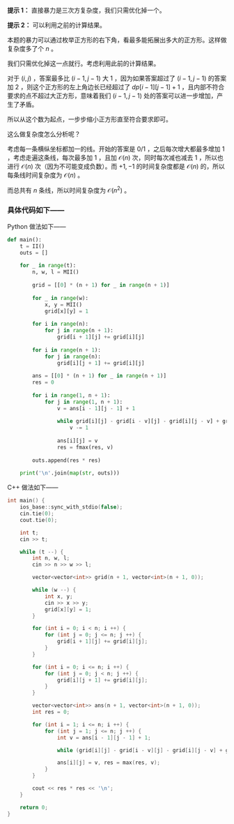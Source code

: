 **提示 1：** 直接暴力是三次方复杂度，我们只需优化掉一个。

**提示 2：** 可以利用之前的计算结果。

本题的暴力可以通过枚举正方形的右下角，看最多能拓展出多大的正方形。这样做复杂度多了个 $n$ 。

我们只需优化掉这一点就行。考虑利用此前的计算结果。

对于 $(i,j)$ ，答案最多比 $(i-1,j-1)$ 大 $1$ ，因为如果答案超过了 $(i-1,j-1)$ 的答案加 $2$ ，则这个正方形的左上角边长已经超过了 $dp[i-1][j-1]+1$ ，且内部不符合要求的点不超过大正方形，意味着我们 $(i-1,j-1)$ 处的答案可以进一步增加，产生了矛盾。

所以从这个数为起点，一步步缩小正方形直至符合要求即可。

这么做复杂度怎么分析呢？

考虑每一条横纵坐标都加一的线。开始的答案是 $0/1$ ，之后每次增大都最多增加 $1$ ，考虑走遍这条线，每次最多加 $1$ ，且加 $\mathcal{O}(n)$ 次，同时每次减也减去 $1$ ，所以也进行 $\mathcal{O}(n)$ 次（因为不可能变成负数）。而 $+1,-1$ 的时间复杂度都是 $\mathcal{O}(n)$ 的，所以每条线时间复杂度为 $\mathcal{O}(n)$ 。

而总共有 $n$ 条线，所以时间复杂度为 $\mathcal{O}(n^2)$ 。

### 具体代码如下——

Python 做法如下——

```Python []
def main():
    t = II()
    outs = []
    
    for _ in range(t):
        n, w, l = MII()
        
        grid = [[0] * (n + 1) for _ in range(n + 1)]
        
        for _ in range(w):
            x, y = MII()
            grid[x][y] = 1
        
        for i in range(n):
            for j in range(n + 1):
                grid[i + 1][j] += grid[i][j]
        
        for i in range(n + 1):
            for j in range(n):
                grid[i][j + 1] += grid[i][j]
        
        ans = [[0] * (n + 1) for _ in range(n + 1)]
        res = 0
        
        for i in range(1, n + 1):
            for j in range(1, n + 1):
                v = ans[i - 1][j - 1] + 1
                
                while grid[i][j] - grid[i - v][j] - grid[i][j - v] + grid[i - v][j - v] > l:
                    v -= 1
                
                ans[i][j] = v
                res = fmax(res, v)
        
        outs.append(res * res)
    
    print('\n'.join(map(str, outs)))
```

C++ 做法如下——

```cpp []
int main() {
    ios_base::sync_with_stdio(false);
    cin.tie(0);
    cout.tie(0);

    int t;
    cin >> t;

    while (t --) {
        int n, w, l;
        cin >> n >> w >> l;

        vector<vector<int>> grid(n + 1, vector<int>(n + 1, 0));

        while (w --) {
            int x, y;
            cin >> x >> y;
            grid[x][y] = 1;
        }

        for (int i = 0; i < n; i ++) {
            for (int j = 0; j <= n; j ++) {
                grid[i + 1][j] += grid[i][j];
            }
        }

        for (int i = 0; i <= n; i ++) {
            for (int j = 0; j < n; j ++) {
                grid[i][j + 1] += grid[i][j];
            }
        }

        vector<vector<int>> ans(n + 1, vector<int>(n + 1, 0));
        int res = 0;

        for (int i = 1; i <= n; i ++) {
            for (int j = 1; j <= n; j ++) {
                int v = ans[i - 1][j - 1] + 1;

                while (grid[i][j] - grid[i - v][j] - grid[i][j - v] + grid[i - v][j - v] > l) v --;

                ans[i][j] = v, res = max(res, v);
            }
        }

        cout << res * res << '\n';
    }

    return 0;
}
```